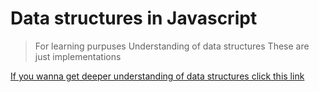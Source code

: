 # Data structures in Javascript

> For learning purpuses
> Understanding of data structures
> These are just implementations


[If you wanna get deeper understanding of data structures click this link](https://en.wikipedia.org/wiki/Data_structure)
